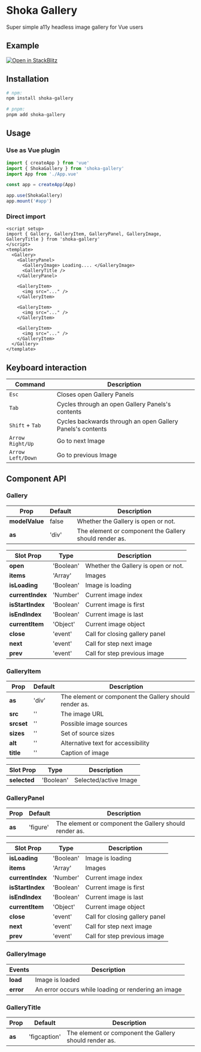 # Shoka Gallery

Super simple a11y headless image gallery for Vue users

## Example

[![Open in StackBlitz](https://developer.stackblitz.com/img/open_in_stackblitz.svg)](https://stackblitz.com/edit/shoka-gallery-examples?file=src/components/HelloWorld.vue)

## Installation

```sh
# npm:
npm install shoka-gallery

# pnpm:
pnpm add shoka-gallery
```

## Usage

### Use as Vue plugin

```js
import { createApp } from 'vue'
import { ShokaGallery } from 'shoka-gallery'
import App from './App.vue'

const app = createApp(App)

app.use(ShokaGallery)
app.mount('#app')
```

### Direct import

```vue
<script setup>
import { Gallery, GalleryItem, GalleryPanel, GalleryImage, GalleryTitle } from 'shoka-gallery'
</script>
<template>
  <Gallery>
    <GalleryPanel>
      <GalleryImage> Loading.... </GalleryImage>
      <GalleryTitle />
    </GalleryPanel>

    <GalleryItem>
      <img src="..." />
    </GalleryItem>

    <GalleryItem>
      <img src="..." />
    </GalleryItem>

    <GalleryItem>
      <img src="..." />
    </GalleryItem>
  </Gallery>
</template>
```

## Keyboard interaction

| Command           | Description                                                |
| ----------------- | ---------------------------------------------------------- |
| `Esc`             | Closes open Gallery Panels                                 |
| `Tab`             | Cycles through an open Gallery Panels's contents           |
| `Shift` + `Tab`   | Cycles backwards through an open Gallery Panels's contents |
| `Arrow Right/Up`  | Go to next Image                                           |
| `Arrow Left/Down` | Go to previous Image                                       |

## Component API

### Gallery

| Prop           | Default | Description                                            |
| -------------- | ------- | ------------------------------------------------------ |
| **modelValue** | false   | Whether the Gallery is open or not.                    |
| **as**         | 'div'   | The element or component the Gallery should render as. |

| Slot Prop        | Type      | Description                         |
| ---------------- | --------- | ----------------------------------- |
| **open**         | 'Boolean' | Whether the Gallery is open or not. |
| **items**        | 'Array'   | Images                              |
| **isLoading**    | 'Boolean' | Image is loading                    |
| **currentIndex** | 'Number'  | Current image index                 |
| **isStartIndex** | 'Boolean' | Current image is first              |
| **isEndIndex**   | 'Boolean' | Current image is last               |
| **currentItem**  | 'Object'  | Current image object                |
| **close**        | 'event'   | Call for closing gallery panel      |
| **next**         | 'event'   | Call for step next image            |
| **prev**         | 'event'   | Call for step previous image        |

### GalleryItem

| Prop       | Default | Description                                            |
| ---------- | ------- | ------------------------------------------------------ |
| **as**     | 'div'   | The element or component the Gallery should render as. |
| **src**    | ''      | The image URL                                          |
| **srcset** | ''      | Possible image sources                                 |
| **sizes**  | ''      | Set of source sizes                                    |
| **alt**    | ''      | Alternative text for accessibility                     |
| **title**  | ''      | Caption of image                                       |

| Slot Prop    | Type      | Description           |
| ------------ | --------- | --------------------- |
| **selected** | 'Boolean' | Selected/active Image |

### GalleryPanel

| Prop   | Default  | Description                                            |
| ------ | -------- | ------------------------------------------------------ |
| **as** | 'figure' | The element or component the Gallery should render as. |

| Slot Prop        | Type      | Description                    |
| ---------------- | --------- | ------------------------------ |
| **isLoading**    | 'Boolean' | Image is loading               |
| **items**        | 'Array'   | Images                         |
| **currentIndex** | 'Number'  | Current image index            |
| **isStartIndex** | 'Boolean' | Current image is first         |
| **isEndIndex**   | 'Boolean' | Current image is last          |
| **currentItem**  | 'Object'  | Current image object           |
| **close**        | 'event'   | Call for closing gallery panel |
| **next**         | 'event'   | Call for step next image       |
| **prev**         | 'event'   | Call for step previous image   |

### GalleryImage

| Events    | Description                                         |
| --------- | --------------------------------------------------- |
| **load**  | Image is loaded                                     |
| **error** | An error occurs while loading or rendering an image |

### GalleryTitle

| Prop    | Default      | Description                                            |
| ------- | ------------ | ------------------------------------------------------ |
| **as** | 'figcaption' | The element or component the Gallery should render as. |
